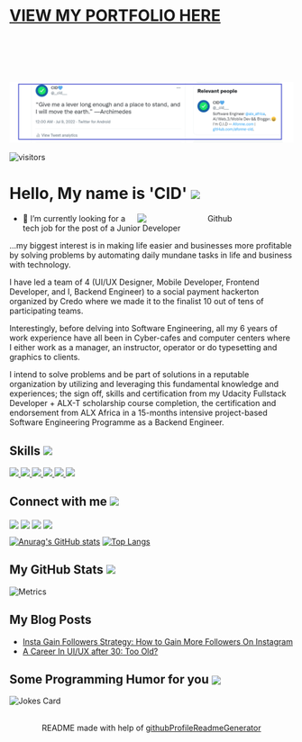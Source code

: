# <a href="https://gifted-jang-9534d2.netlify.app/" target="_blank">VIEW MY PORTFOLIO HERE</a>
<br>
<br>
<br>
<br>

![profile feature image](twitter_cid.png "My mantra")

![visitors](https://visitor-badge.glitch.me/badge?page_id=Afonne-CID.Afonne-CID)


<div class="socializer" data-features="32px,opacity,bdr-md,bg-none,pad" data-sites="facebook,twitter" data-meta-facebook="https://www.facebook.com/afonneblog" data-meta-twitter="https://www.twitter.com/__cid___"></div>


<h1> Hello, My name is 'CID' <img src = "https://raw.githubusercontent.com/MartinHeinz/MartinHeinz/master/wave.gif" width = 50px> </h1>
<p align='center'>
  
<img width="55%" align="right" alt="Github" src="https://raw.githubusercontent.com/onimur/.github/master/.resources/git-header.svg" />

- 🔭 I’m currently looking for a tech job for the post of a Junior Developer
  
...my biggest interest is in making life easier and businesses more profitable by solving problems by automating daily mundane tasks in life and business with technology.

I have led a team of 4 (UI/UX Designer, Mobile Developer, Frontend Developer, and I, Backend Engineer) to a social payment hackerton organized by Credo where we made it to the finalist 10 out of tens of participating teams.

Interestingly, before delving into Software Engineering, all my 6 years of work experience have all been in Cyber-cafes and computer centers where I either work as a manager, an instructor, operator or do typesetting and graphics to clients.

I intend to solve problems and be part of solutions in a reputable organization by utilizing and leveraging this fundamental knowledge and experiences; the sign off, skills and certification from my Udacity Fullstack Developer + ALX-T scholarship course completion, the certification and endorsement from ALX Africa in a 15-months intensive project-based Software Engineering Programme as a Backend Engineer.


<h2> Skills <img src = "https://media2.giphy.com/media/QssGEmpkyEOhBCb7e1/giphy.gif?cid=ecf05e47a0n3gi1bfqntqmob8g9aid1oyj2wr3ds3mg700bl&rid=giphy.gif" width = 32px> </h2>
<a href= https://github.com/Afonne-CID?tab=repositories&q=&type=&language=python&sort= > <img width ='32px' src ='https://raw.githubusercontent.com/rahulbanerjee26/githubAboutMeGenerator/main/icons/python.svg'> </a>
<a href= https://github.com/Afonne-CID?tab=repositories&q=&type=&language=reactjs&sort= > <img width ='32px' src ='https://raw.githubusercontent.com/rahulbanerjee26/githubAboutMeGenerator/main/icons/nodejs.svg'> </a>
<a href= https://github.com/Afonne-CID?tab=repositories&q=&type=&language=javascript&sort= > <img width ='32px' src ='https://raw.githubusercontent.com/rahulbanerjee26/githubAboutMeGenerator/main/icons/javascript.svg'> </a>
<a href= https://github.com/Afonne-CID?tab=repositories&q=&type=&language=c&sort= > <img width ='32px' src ='https://raw.githubusercontent.com/rahulbanerjee26/githubAboutMeGenerator/main/icons/django.svg'> </a>
<a href= https://github.com/Afonne-CID?tab=repositories&q=&type=&language=sqlite&sort= > <img width ='32px' src ='https://raw.githubusercontent.com/rahulbanerjee26/githubAboutMeGenerator/main/icons/flask.svg'> </a>
<a href= https://github.com/Afonne-CID?tab=repositories&q=&type=&language=sqlite&sort= > <img width ='32px' src ='https://raw.githubusercontent.com/rahulbanerjee26/githubAboutMeGenerator/main/icons/mysql.svg'> </a>


<h2> Connect with me <img src='https://raw.githubusercontent.com/ShahriarShafin/ShahriarShafin/main/Assets/handshake.gif' width="100px"> </h2>
<a href = 'https://www.linkedin.com/in/linkedin.com/in/paul-onyedikachi-afonne-cid'> <img width = '32px' align= 'center' src="https://raw.githubusercontent.com/rahulbanerjee26/githubAboutMeGenerator/main/icons/linked-in-alt.svg"/></a> 
<a href = 'https://www.twitter.com/__cid___'> <img width = '32px' align= 'center' src="https://raw.githubusercontent.com/rahulbanerjee26/githubAboutMeGenerator/main/icons/twitter.svg"/></a> 
<a href = 'afonne-cid.github.io'> <img width = '32px' align= 'center' src="https://raw.githubusercontent.com/rahulbanerjee26/githubAboutMeGenerator/main/icons/portfolio.png"/></a> 
<a href = 'https://www.github.com/Afonne-CID'> <img width = '32px' align= 'center' src="https://raw.githubusercontent.com/rahulbanerjee26/githubAboutMeGenerator/main/icons/github.svg"/></a> 

[![Anurag's GitHub stats](https://github-readme-stats.vercel.app/api?username=afonne-cid&show_icons=true&theme=radical)](https://github.com/anuraghazra/github-readme-stats)
[![Top Langs](https://github-readme-stats.vercel.app/api/top-langs/?username=afonne-cid)](https://github.com/anuraghazra/github-readme-stats)
<br>


<h2> My GitHub Stats <img src='https://media1.giphy.com/media/du3J3cXyzhj75IOgvA/giphy.gif?cid=ecf05e47x2g034i9pzwtzzsd3xgg2w9nr94t4tflbbgo3008&rid=giphy.gif' width='32px'> </h2>

![Metrics](https://metrics.lecoq.io/Afonne-CID?template=terminal&base.header=0&base.activity=0&base.repositories=0&base.metadata=0&languages=1&languages.limit=8&languages.colors=github&languages.threshold=0%25&config.timezone=America%2FToronto)

<h2> My Blog Posts </h2>

<!-- BLOG-POST-LIST:START -->
- [Insta Gain Followers Strategy: How to Gain More Followers On Instagram](https://afonne.com/insta-gain-followers-strategy-how-to-gain-more-followers-on-instagram/)
- [A Career In UI/UX after 30: Too Old?](https://afonne.com/a-career-in-ui-ux-after-30-tool-old/)
<!-- BLOG-POST-LIST:END -->

<h2> Some Programming Humor for you <img align ='center' src='https://media2.giphy.com/media/UQDSBzfyiBKvgFcSTw/giphy.gif?cid=ecf05e47p3cd513axbek3f56ti3jzizq8hincw20jauyyfyw&rid=giphy.gif' width = '32px'></h2>

![Jokes Card](https://readme-jokes.vercel.app/api?theme=default)


<br>
<footer align='center'>README made with help of <a href='https://github.com/rahulbanerjee26/githubProfileReadmeGenerator'>githubProfileReadmeGenerator</a> </footer>
